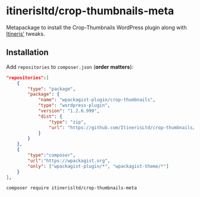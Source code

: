 # itinerisltd/crop-thumbnails-meta

Metapackage to install the Crop-Thumbnails WordPress plugin along with [Itineris'](https://www.itineris.co.uk/) tweaks.

## Installation

Add `repositories` to `composer.json` (**order matters**):

```json
"repositories":[
    {
        "type": "package",
        "package": {
            "name": "wpackagist-plugin/crop-thumbnails",
            "type": "wordpress-plugin",
            "version": "1.2.6.999",
            "dist": {
                "type": "zip",
                "url": "https://github.com/ItinerisLtd/crop-thumbnails/archive/1.2.6.999.zip"
            }
        }
    },
    {
        "type":"composer",
        "url":"https://wpackagist.org",
        "only": ["wpackagist-plugin/*", "wpackagist-theme/*"]
    }
],
```

```bash
composer require itinerisltd/crop-thumbnails-meta
```
